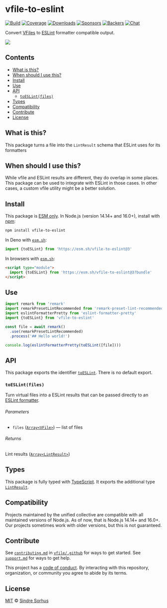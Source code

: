 # vfile-to-eslint

[![Build][build-badge]][build]
[![Coverage][coverage-badge]][coverage]
[![Downloads][downloads-badge]][downloads]
[![Sponsors][sponsors-badge]][collective]
[![Backers][backers-badge]][collective]
[![Chat][chat-badge]][chat]

Convert [VFiles][vfile] to [ESLint][] formatter compatible output.

![][screenshot]

## Contents

*   [What is this?](#what-is-this)
*   [When should I use this?](#when-should-i-use-this)
*   [Install](#install)
*   [Use](#use)
*   [API](#api)
    *   [`toESLint(files)`](#toeslintfiles)
*   [Types](#types)
*   [Compatibility](#compatibility)
*   [Contribute](#contribute)
*   [License](#license)

## What is this?

This package turns a file into the `LintResult` schema that ESLint uses for its
formatters

## When should I use this?

While vfile and ESLint results are different, they do overlap in some places.
This package can be used to integrate with ESLint in those cases.
In other cases, a custom vfile utility might be a better solution.

## Install

This package is [ESM only][esm].
In Node.js (version 14.14+ and 16.0+), install with [npm][]:

```sh
npm install vfile-to-eslint
```

In Deno with [`esm.sh`][esmsh]:

```js
import {toESLint} from 'https://esm.sh/vfile-to-eslint@3'
```

In browsers with [`esm.sh`][esmsh]:

```html
<script type="module">
  import {toESLint} from 'https://esm.sh/vfile-to-eslint@3?bundle'
</script>
```

## Use

```js
import remark from 'remark'
import remarkPresetLintRecommended from 'remark-preset-lint-recommended'
import eslintFormatterPretty from 'eslint-formatter-pretty'
import {toESLint} from 'vfile-to-eslint'

const file = await remark()
  .use(remarkPresetLintRecommended)
  .process('## Hello world!')

console.log(eslintFormatterPretty(toESLint([file])))
```

## API

This package exports the identifier [`toESLint`][api-to-eslint].
There is no default export.

### `toESLint(files)`

Turn virtual files into a ESLint results that can be passed directly to an
[ESLint formatter][eslint-formatter].

###### Parameters

*   `files` ([`Array<VFile>`][vfile])
    — list of files

###### Returns

Lint results ([`Array<LintResult>`][lintresult])

## Types

This package is fully typed with [TypeScript][].
It exports the additional type [`LintResult`][lintresult].

## Compatibility

Projects maintained by the unified collective are compatible with all maintained
versions of Node.js.
As of now, that is Node.js 14.14+ and 16.0+.
Our projects sometimes work with older versions, but this is not guaranteed.

## Contribute

See [`contributing.md`][contributing] in [`vfile/.github`][health] for ways to
get started.
See [`support.md`][support] for ways to get help.

This project has a [code of conduct][coc].
By interacting with this repository, organization, or community you agree to
abide by its terms.

## License

[MIT][license] © [Sindre Sorhus][author]

<!-- Definitions -->

[build-badge]: https://github.com/vfile/vfile-to-eslint/workflows/main/badge.svg

[build]: https://github.com/vfile/vfile-to-eslint/actions

[coverage-badge]: https://img.shields.io/codecov/c/github/vfile/vfile-to-eslint.svg

[coverage]: https://codecov.io/github/vfile/vfile-to-eslint

[downloads-badge]: https://img.shields.io/npm/dm/vfile-to-eslint.svg

[downloads]: https://www.npmjs.com/package/vfile-to-eslint

[sponsors-badge]: https://opencollective.com/unified/sponsors/badge.svg

[backers-badge]: https://opencollective.com/unified/backers/badge.svg

[collective]: https://opencollective.com/unified

[chat-badge]: https://img.shields.io/badge/chat-discussions-success.svg

[chat]: https://github.com/vfile/vfile/discussions

[npm]: https://docs.npmjs.com/cli/install

[esm]: https://gist.github.com/sindresorhus/a39789f98801d908bbc7ff3ecc99d99c

[esmsh]: https://esm.sh

[typescript]: https://www.typescriptlang.org

[contributing]: https://github.com/vfile/.github/blob/main/contributing.md

[support]: https://github.com/vfile/.github/blob/main/support.md

[health]: https://github.com/vfile/.github

[coc]: https://github.com/vfile/.github/blob/main/code-of-conduct.md

[license]: license

[author]: https://sindresorhus.com

[screenshot]: screenshot.png

[vfile]: https://github.com/vfile/vfile

[eslint]: https://eslint.org

[eslint-formatter]: https://npms.io/search?term=eslint-formatter

[lintresult]: https://eslint.org/docs/latest/integrate/nodejs-api#-lintresult-type

[api-to-eslint]: #toeslintfiles
